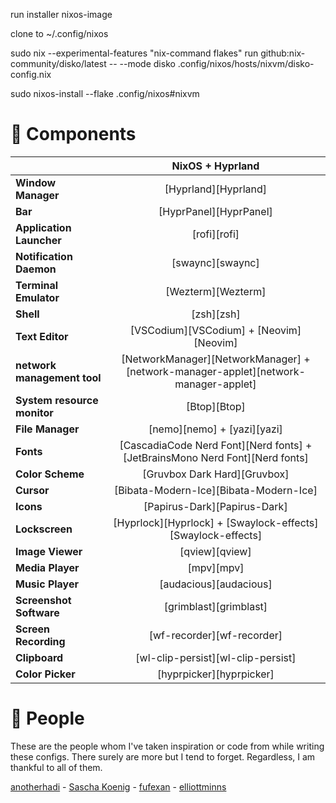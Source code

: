 run installer nixos-image

clone to ~/.config/nixos

sudo nix --experimental-features "nix-command flakes" run github:nix-community/disko/latest -- --mode disko .config/nixos/hosts/nixvm/disko-config.nix

sudo nixos-install --flake .config/nixos#nixvm

# 📓 Components
|                             | NixOS + Hyprland                                                                              |
| --------------------------- | :---------------------------------------------------------------------------------------------:
| **Window Manager**          | [Hyprland][Hyprland] |
| **Bar**                     | [HyprPanel][HyprPanel] |
| **Application Launcher**    | [rofi][rofi] |
| **Notification Daemon**     | [swaync][swaync] |
| **Terminal Emulator**       | [Wezterm][Wezterm] |
| **Shell**                   | [zsh][zsh] |
| **Text Editor**             | [VSCodium][VSCodium] + [Neovim][Neovim] |
| **network management tool** | [NetworkManager][NetworkManager] + [network-manager-applet][network-manager-applet] |
| **System resource monitor** | [Btop][Btop] |
| **File Manager**            | [nemo][nemo] + [yazi][yazi] |
| **Fonts**                   | [CascadiaCode Nerd Font][Nerd fonts] + [JetBrainsMono Nerd Font][Nerd fonts] |
| **Color Scheme**            | [Gruvbox Dark Hard][Gruvbox] |
| **Cursor**                  | [Bibata-Modern-Ice][Bibata-Modern-Ice] |
| **Icons**                   | [Papirus-Dark][Papirus-Dark] |
| **Lockscreen**              | [Hyprlock][Hyprlock] + [Swaylock-effects][Swaylock-effects] |
| **Image Viewer**            | [qview][qview] |
| **Media Player**            | [mpv][mpv] |
| **Music Player**            | [audacious][audacious] |
| **Screenshot Software**     | [grimblast][grimblast] |
| **Screen Recording**        | [wf-recorder][wf-recorder] |
| **Clipboard**               | [wl-clip-persist][wl-clip-persist] |
| **Color Picker**            | [hyprpicker][hyprpicker] |

# 👥 People

These are the people whom I've taken inspiration or code from while writing these
configs. There surely are more but I tend to forget. Regardless, I am thankful
to all of them.

[anotherhadi](https://github.com/anotherhadi) - [Sascha Koenig](https://www.youtube.com/@m3tam3re) - [fufexan](https://github.com/fufexan) - [elliottminns](https://github.com/elliottminns)
